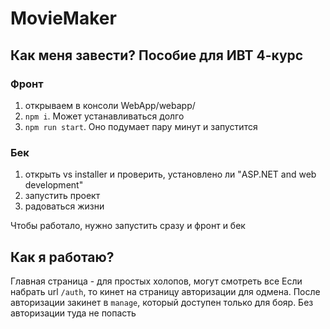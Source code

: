 # MovieMaker
## Как меня завести? Пособие для ИВТ 4-курс
### Фронт
1. открываем в консоли WebApp/webapp/
2. `npm i`. Может устанавливаться долго
3. `npm run start`. Оно подумает пару минут и запустится
### Бек
1. открыть vs installer и проверить, установлено ли "ASP.NET and web development"
2. запустить проект
3. радоваться жизни

Чтобы работало, нужно запустить сразу и фронт и бек

## Как я работаю?
Главная страница - для простых холопов, могут смотреть все
Если набрать url `/auth`, то кинет на страницу авторизации для одмена. После авторизации закинет в `manage`, который доступен только для бояр. Без авторизации туда не попасть
